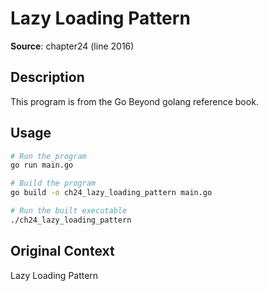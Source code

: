# Lazy Loading Pattern

**Source**: chapter24 (line 2016)

## Description

This program is from the Go Beyond golang reference book.

## Usage

```bash
# Run the program
go run main.go

# Build the program
go build -o ch24_lazy_loading_pattern main.go

# Run the built executable
./ch24_lazy_loading_pattern
```

## Original Context

Lazy Loading Pattern
